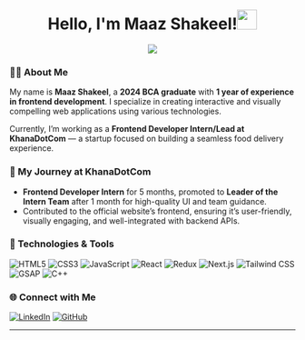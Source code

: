 
<h1 align="center"><b>Hello, I'm Maaz Shakeel!</b><img src="https://media.giphy.com/media/hvRJCLFzcasrR4ia7z/giphy.gif" width="35"></h1>
<!--  -->
<p align="center">
  <a href="https://github.com/maaz80/readme-typing-svg"><img src="https://readme-typing-svg.herokuapp.com?font=Time+New+Roman&color=cyan&size=25&center=true&vCenter=true&width=600&height=100&lines=Assalamu+O+Alaikum+Warahmatullah..&hearts;++;Self-taught+Front-End+Developer,;Computer+Science+Student,;Active+Learner/Researcher,;Love+to+learn+new+stuffs..<3"></a>
</p>



### 👨‍💻 About Me
My name is **Maaz Shakeel**, a **2024 BCA graduate** with **1 year of experience in frontend development**. I specialize in creating interactive and visually compelling web applications using various technologies.

Currently, I’m working as a **Frontend Developer Intern/Lead at KhanaDotCom** — a startup focused on building a seamless food delivery experience.

### 🌟 My Journey at KhanaDotCom
- **Frontend Developer Intern** for 5 months, promoted to **Leader of the Intern Team** after 1 month for high-quality UI and team guidance.
- Contributed to the official website’s frontend, ensuring it’s user-friendly, visually engaging, and well-integrated with backend APIs.

### 🔧 Technologies & Tools
![HTML5](https://img.shields.io/badge/-HTML5-E34F26?style=flat-square&logo=html5&logoColor=white)
![CSS3](https://img.shields.io/badge/-CSS3-1572B6?style=flat-square&logo=css3)
![JavaScript](https://img.shields.io/badge/-JavaScript-F7DF1E?style=flat-square&logo=javascript&logoColor=black)
![React](https://img.shields.io/badge/-React-61DAFB?style=flat-square&logo=react&logoColor=black)
![Redux](https://img.shields.io/badge/-Redux-764ABC?style=flat-square&logo=redux)
![Next.js](https://img.shields.io/badge/-Next.js-000000?style=flat-square&logo=nextdotjs)
![Tailwind CSS](https://img.shields.io/badge/-Tailwind%20CSS-38B2AC?style=flat-square&logo=tailwind-css&logoColor=white)
![GSAP](https://img.shields.io/badge/-GSAP-88CE02?style=flat-square&logo=greensock&logoColor=black)
![C++](https://img.shields.io/badge/-C++-00599C?style=flat-square&logo=cplusplus&logoColor=white)

### 🌐 Connect with Me
[![LinkedIn](https://img.shields.io/badge/-LinkedIn-0077B5?style=flat-square&logo=linkedin&logoColor=white)](https://www.linkedin.com/in/maazshakeel)
[![GitHub](https://img.shields.io/badge/-GitHub-181717?style=flat-square&logo=github&logoColor=white)](https://github.com/maaz80)

---
